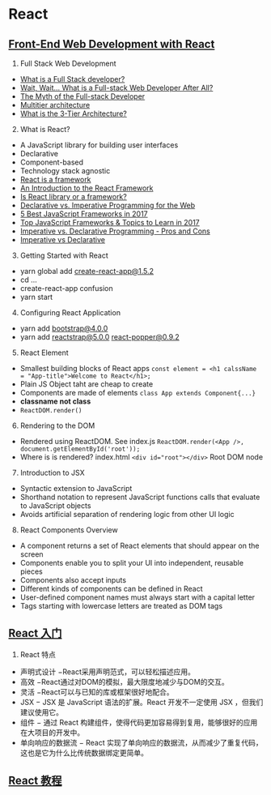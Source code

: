 # React
## [Front-End Web Development with React](https://www.coursera.org/learn/front-end-react/home/welcome) 
1. Full Stack Web Development
 *  [What is a Full Stack developer?](https://www.laurencegellert.com/2012/08/what-is-a-full-stack-developer/)
 *  [Wait, Wait… What is a Full-stack Web Developer After All?](https://edward-designer.com/web/full-stack-web-developer/)
 *  [The Myth of the Full-stack Developer](http://andyshora.com/full-stack-developers.html)
 *  [Multitier architecture](https://en.wikipedia.org/wiki/Multitier_architecture)
 *  [What is the 3-Tier Architecture?](http://www.tonymarston.net/php-mysql/3-tier-architecture.html)
2. What is React?
 * A JavaScript library for building user interfaces
 * Declarative
 * Component-based
 * Technology stack agnostic
 * [React is a framework](https://www.sohamkamani.com/blog/2016/11/16/react-is-a-framework/)
 * [An Introduction to the React Framework](https://www.upwork.com/hiring/development/an-introduction-to-the-react-framework/)
 * [Is React library or a framework?](https://develoger.com/is-reactjs-library-or-a-framework-a14786f681a0)
 * [Declarative vs. Imperative Programming for the Web](http://codenugget.co/2015/03/05/declarative-vs-imperative-programming-web.html)
 * [5 Best JavaScript Frameworks in 2017](https://hackernoon.com/5-best-javascript-frameworks-in-2017-7a63b3870282)
 * [Top JavaScript Frameworks & Topics to Learn in 2017](https://medium.com/javascript-scene/top-javascript-frameworks-topics-to-learn-in-2017-700a397b711)
 * [Imperative vs. Declarative Programming - Pros and Cons](https://www.netguru.co/blog/imperative-vs-declarative)
 * [Imperative vs Declarative](http://latentflip.com/imperative-vs-declarative)
3. Getting Started with React
 * yarn global add create-react-app@1.5.2 
 * cd ...
 * create-react-app confusion 
 * yarn start
4. Configuring React Application
 * yarn add bootstrap@4.0.0
 * yarn add reactstrap@5.0.0  react-popper@0.9.2
5. React Element
 * Smallest building blocks of React apps
    `const element = <h1 calssName = "App-title">Welcome to React</h1>;`
 *  Plain JS Object taht are cheap to create
 * Components are made of elements
    `class App extends Component{...}`
 * **classname not class**
 * `ReactDOM.render()`
6. Rendering to the DOM
 * Rendered using ReactDOM. See index.js
    `ReactDOM.render(<App />, document.getElementById('root'));`
 * Where is is rendered? index.html
     `<div id="root"></div>`
    Root DOM node
7. Introduction to JSX
 * Syntactic extension to JavaScript
 * Shorthand notation to represent JavaScript functions calls that evaluate to JavaScript objects
 * Avoids artificial separation of rendering logic from other UI logic
8. React Components Overview
* A component returns a set of React elements that should appear on the screen
* Components enable you to split your UI into independent, reusable pieces
* Components also accept inputs
* Different kinds of components can be defined in React
* User-defined component names must always start with a capital letter
* Tags starting with lowercase letters are treated as DOM tags
## [React 入门](https://www.jianshu.com/p/2e89414453be)
1. React 特点
 * 声明式设计 −React采用声明范式，可以轻松描述应用。
 * 高效 −React通过对DOM的模拟，最大限度地减少与DOM的交互。
 * 灵活 −React可以与已知的库或框架很好地配合。
 * JSX − JSX 是 JavaScript 语法的扩展。React 开发不一定使用 JSX ，但我们建议使用它。
 * 组件 − 通过 React 构建组件，使得代码更加容易得到复用，能够很好的应用在大项目的开发中。
 * 单向响应的数据流 − React 实现了单向响应的数据流，从而减少了重复代码，这也是它为什么比传统数据绑定更简单。

## [React 教程](http://www.runoob.com/react/react-tutorial.html)
